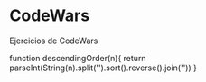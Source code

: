 # CodeWars
Ejercicios de CodeWars

function descendingOrder(n){
  return parseInt(String(n).split('').sort().reverse().join(''))
}
